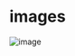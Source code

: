 # images

![image](https://github.com/arrlanyhars/images/assets/71999653/859975f3-b611-423a-814b-fa959fbb0ec6)
